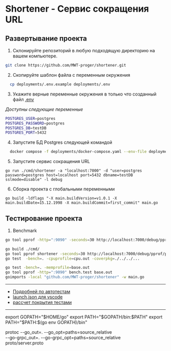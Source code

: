 # Shortener - Сервис сокращения URL



## Развертывание проекта

1. Склонируйте репозиторий в любую подходящую директорию на вашем компьютере.

```bash
git clone https://github.com/MWT-proger/shortener.git
```


2. Скопируйте шаблон файла с переменным окружения

```bash
  cp deployments/.env.example deployments/.env
```

3. Укажите верные переменные окружения в только что созданный файл [.env](deployments/.env)

*Доступны следующие переменные*
```bash
POSTGRES_USER=postgres
POSTGRES_PASSWORD=postgres
POSTGRES_DB=testDB
POSTGRES_PORT=5432
```
4. Запустите БД Postgres следующей командой

```bash
  docker compose -f deployments/docker-compose.yaml --env-file deployments/.env up -d
```

5. Запустите cервис сокращения URL

```
go run ./cmd/shortener -a "localhost:7000" -d "user=postgres password=postgres host=localhost port=5432 dbname=testDB sslmode=disable" -l debug
```
6. Сборка проекта с глобальными переменными

```
go build -ldflags "-X main.buildVersion=v1.0.1 -X main.buildDate=15.12.1998 -X main.buildCommit=first_commit" main.go
```
## Тестирование проекта

1. Benchmark 

```bash
go tool pprof -http=":9090" -seconds=30 http://localhost:7000/debug/pprof/profile 
```

```bash
go build ./cmd/
go tool pprof shortener -seconds=30 http://localhost:7000/debug/pprof/profile 
go test  -bench=. -cpuprofile=cpu.out -coverpkg=./../../...

go test -bench=. -memprofile=base.out
go tool pprof -http=":9090" bench.test base.out 
goimports -local "github.com/MWT-proger/shortener" -w main.go 
```


________________________________________________
- [Подробней по автотестам](docs/auto_tests.md)
- [launch.json для vscode](docs/vscode.md)
- [рассчет покрытия тестами](docs/cover.md)

________________________________________________
export GOPATH="$HOME/go" 
export PATH="$GOPATH/bin:$PATH"
export PATH="$PATH:$(go env GOPATH)/bin"

protoc --go_out=. --go_opt=paths=source_relative \
  --go-grpc_out=. --go-grpc_opt=paths=source_relative \
  proto/server.proto